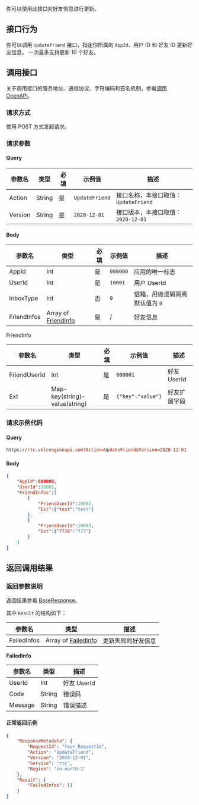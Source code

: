 你可以使用此接口对好友信息进行更新。
## 接口行为

你可以调用 `UpdateFriend` 接口，指定你所属的 `AppId`、用户 ID 和 好友 ID 更新好友信息。 一次最多支持更新 10 个好友。

## 调用接口

关于调用接口的服务地址、通信协议、字符编码和签名机制，参看[调用 OpenAPI](412251)。

### 请求方式

使用 POST 方式发起请求。

### 请求参数

#### Query

| 参数名 | 类型 | 必填 | 示例值 | 描述 |
| --- | --- | --- | --- | --- |
| Action | String | 是 | `UpdateFriend` | 接口名称，本接口取值：`UpdateFriend` |
| Version | String | 是 | `2020-12-01` | 接口版本，本接口取值：`2020-12-01` |


#### Body

| 参数名 | 类型 | 必填 | 示例值 | 描述 |
| --- | --- | --- | --- | --- |
| AppId | Int | 是 | `000000` | 应用的唯一标志 |
| UserId | Int | 是 | `10001` | 用户 UserId |
| InboxType | Int | 否 | `0` | 信箱，用做逻辑隔离 默认值为 `0` |
| FriendInfos | Array of [FriendInfo](#friendinfo) | 是 | / | 好友信息 |

<span id="friendinfo"></span> FriendInfo

| 参数名 | 类型 | 必填 | 示例值 | 描述 |
| --- | --- | --- | --- | --- |
| FriendUserId | Int | 是 | `000001` | 好友 UserId |
| Ext | Map-key(string)-value(string) | 是 | `{"key":"value"}` | 好友扩展字段 |


### 请求示例代码

#### Query

```postscript
https://rtc.volcengineapi.com?Action=UpdateFriend&Version=2020-12-01
```

#### Body

```json
{
    "AppId":000000,
    "UserId":10001,
    "FriendInfos":[
        {
            "FriendUserId":10002,
            "Ext":{"test":"test"}
        },
        {
            "FriendUserId":10003,
            "Ext":{"7778":"777"}
        }
    ]
}
```

## 返回调用结果

### 返回参数说明

返回结果参看 [BaseResponse](192711.md#baseresponse)。

其中 `Result` 的结构如下：

| 参数名 | 类型 | 描述 |
| --- | --- | --- |
| FailedInfos | Array of [FailedInfo](#failedinfo) | 更新失败的好友信息 |


<span id="failedinfo"></span>**FailedInfo**
	
| 参数名 | 类型 | 描述 |
| --- | --- | --- |
| UserId | Int | 好友 UserId |
| Code | String | 错误码 |
| Message | String | 错误描述 |


#### 正常返回示例

```json
{
    "ResponseMetadata": {
        "RequestId": "Your_RequestId",
        "Action": "UpdateFriend",
        "Version": "2020-12-01",
        "Service": "rtc",
        "Region": "cn-north-1"
    },
    "Result": {
        "FailedInfos": []
    }
}
```
